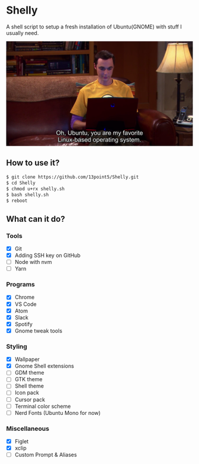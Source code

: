 # Shelly
A shell script to setup a fresh installation of Ubuntu(GNOME) with stuff I usually need.

![Sheldon on Ubuntu](images/sheldon-ubuntu.png)

## How to use it?
```shell
$ git clone https://github.com/13point5/Shelly.git
$ cd Shelly
$ chmod u+rx shelly.sh
$ bash shelly.sh
$ reboot
```

## What can it do?

### Tools
- [x] Git
- [x] Adding SSH key on GitHub
- [ ] Node with nvm
- [ ] Yarn

### Programs
- [x] Chrome
- [x] VS Code
- [x] Atom
- [x] Slack
- [x] Spotify
- [x] Gnome tweak tools

### Styling
- [x] Wallpaper
- [x] Gnome Shell extensions
- [ ] GDM theme
- [ ] GTK theme
- [ ] Shell theme
- [ ] Icon pack
- [ ] Cursor pack
- [ ] Terminal color scheme
- [ ] Nerd Fonts (Ubuntu Mono for now)

### Miscellaneous
- [x] Figlet
- [x] xclip
- [ ] Custom Prompt & Aliases
